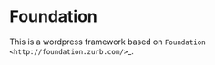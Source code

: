 Foundation
==========

This is a wordpress framework based on `Foundation <http://foundation.zurb.com/>`_.
